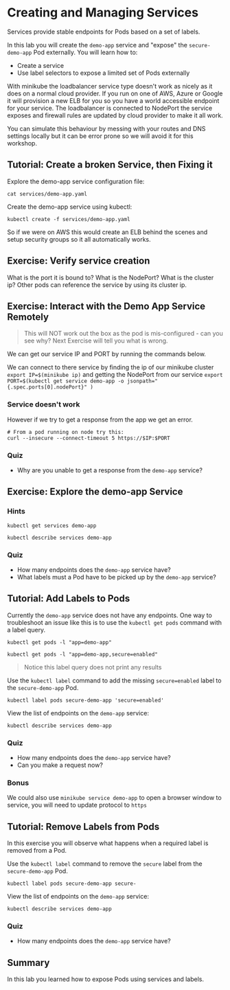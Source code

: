 # Creating and Managing Services

Services provide stable endpoints for Pods based on a set of labels.

In this lab you will create the `demo-app` service and "expose" the `secure-demo-app` Pod externally. You will learn how to:

* Create a service
* Use label selectors to expose a limited set of Pods externally

With minikube the loadbalancer service type doesn't work as nicely as it does on a normal cloud provider.
If you run on one of AWS, Azure or Google it will provision a new ELB for you so you have a world accessible endpoint for your service.
The loadbalancer is connected to NodePort the service exposes and firewall rules are updated by cloud provider to make it all work.

You can simulate this behaviour by messing with your routes and DNS settings locally but it can be error prone so we will avoid it for this workshop.

## Tutorial: Create a broken Service, then Fixing it

Explore the demo-app service configuration file:

```
cat services/demo-app.yaml 
```

Create the demo-app service using kubectl:

```
kubectl create -f services/demo-app.yaml
```

So if we were on AWS this would create an ELB behind the scenes and setup security groups so it all automatically works.


## Exercise: Verify service creation

What is the port it is bound to? What is the NodePort? What is the cluster ip? Other pods can reference the service by using its cluster ip.

## Exercise: Interact with the Demo App Service Remotely

> This will NOT work out the box as the pod is mis-configured - can you see why? Next Exercise will tell you what is wrong.

We can get our service IP and PORT by running the commands below.

We can connect to there service by finding the ip of our minikube cluster ```export IP=$(minikube ip)``` and getting the NodePort from our service
```export PORT=$(kubectl get service demo-app -o jsonpath="{.spec.ports[0].nodePort}" )```

### Service doesn't work

However if we try to get a response from the app we get an error.

```
# From a pod running on node try this:
curl --insecure --connect-timeout 5 https://$IP:$PORT
```

### Quiz

* Why are you unable to get a response from the `demo-app` service?

## Exercise: Explore the demo-app Service

### Hints

```
kubectl get services demo-app
```

```
kubectl describe services demo-app
```

### Quiz

* How many endpoints does the `demo-app` service have?
* What labels must a Pod have to be picked up by the `demo-app` service?

## Tutorial: Add Labels to Pods

Currently the `demo-app` service does not have any endpoints. One way to troubleshoot an issue like this is to use the `kubectl get pods` command with a label query.

```
kubectl get pods -l "app=demo-app"
```

```
kubectl get pods -l "app=demo-app,secure=enabled"
```

> Notice this label query does not print any results

Use the `kubectl label` command to add the missing `secure=enabled` label to the `secure-demo-app` Pod.

```
kubectl label pods secure-demo-app 'secure=enabled'
```

View the list of endpoints on the `demo-app` service:

```
kubectl describe services demo-app
```

### Quiz

* How many endpoints does the `demo-app` service have?
* Can you make a request now?

### Bonus

We could also use ```minikube service demo-app``` to open a browser window to service, you will need to update protocol to ```https```

## Tutorial: Remove Labels from Pods

In this exercise you will observe what happens when a required label is removed from a Pod.

Use the `kubectl label` command to remove the `secure` label from the `secure-demo-app` Pod.

```
kubectl label pods secure-demo-app secure-
```

View the list of endpoints on the `demo-app` service:

```
kubectl describe services demo-app
```

### Quiz

* How many endpoints does the `demo-app` service have?

## Summary

In this lab you learned how to expose Pods using services and labels.
